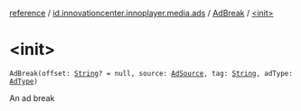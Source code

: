 [reference](../../index.md) / [id.innovationcenter.innoplayer.media.ads](../index.md) / [AdBreak](index.md) / [&lt;init&gt;](./-init-.md)

# &lt;init&gt;

`AdBreak(offset: `[`String`](https://kotlinlang.org/api/latest/jvm/stdlib/kotlin/-string/index.html)`? = null, source: `[`AdSource`](../-ad-source/index.md)`, tag: `[`String`](https://kotlinlang.org/api/latest/jvm/stdlib/kotlin/-string/index.html)`, adType: `[`AdType`](../-ad-type/index.md)`)`

An ad break

